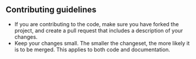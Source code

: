 ## Contributing guidelines

- If you are contributing to the code, make sure you have forked the project, and create a pull request that includes a description of your changes.
- Keep your changes small. The smaller the changeset, the more likely it is to be merged. This applies to both code and documentation.
